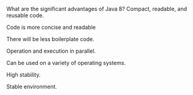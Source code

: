 What are the significant advantages of Java 8?
Compact, readable, and reusable code.

Code is more concise and readable

There will be less boilerplate code.

Operation and execution in parallel.

Can be used on a variety of operating systems.

High stability.

Stable environment.
